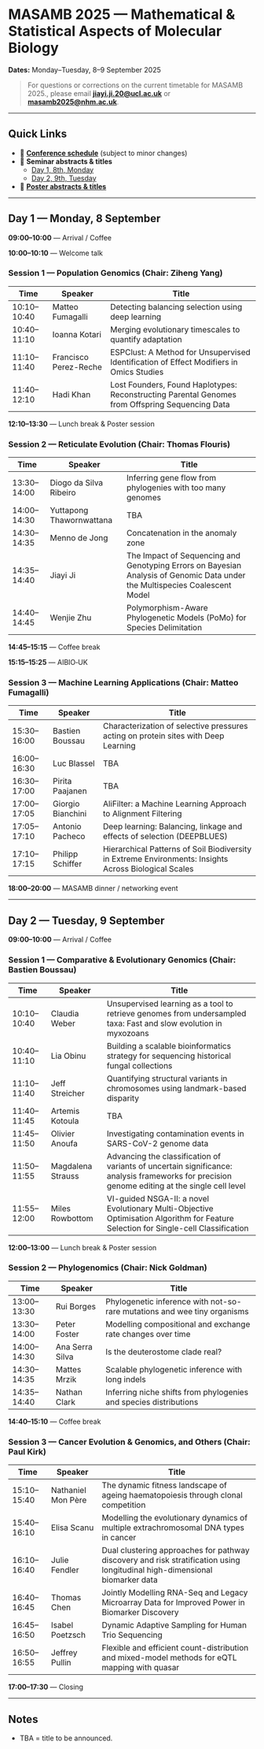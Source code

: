 # MASAMB 2025 — Mathematical & Statistical Aspects of Molecular Biology

**Dates:** Monday–Tuesday, 8–9 September 2025   


> For questions or corrections on the current timetable for MASAMB 2025., please email **jiayi.ji.20@ucl.ac.uk** or **masamb2025@nhm.ac.uk**.

---

## Quick Links
- 📅 **[Conference schedule](Masamb2025-Timetable.pdf)** (subject to minor changes)
- 🎤 **Seminar abstracts & titles**
    -  [Day 1, 8th, Monday](Masamb2025-Seminars-D1.pdf)
    -  [Day 2, 9th, Tuesday](Masamb2025-Seminars-D2.pdf)
- 🧾 **[Poster abstracts & titles](Masamb2025-Posters.pdf)**
---

## Day 1 — Monday, 8 September

**09:00–10:00** — Arrival / Coffee  

**10:00–10:10** — Welcome talk

### Session 1 — Population Genomics (Chair: Ziheng Yang)

| Time | Speaker | Title |
|---|---|---|
| 10:10–10:40 | Matteo Fumagalli | Detecting balancing selection using deep learning |
| 10:40–11:10 | Ioanna Kotari | Merging evolutionary timescales to quantify adaptation |
| 11:10–11:40 | Francisco Perez-Reche | ESPClust: A Method for Unsupervised Identification of Effect Modifiers in Omics Studies |
| 11:40–12:10 | Hadi Khan | Lost Founders, Found Haplotypes: Reconstructing Parental Genomes from Offspring Sequencing Data |

**12:10–13:30** — Lunch break & Poster session

### Session 2 — Reticulate Evolution (Chair: Thomas Flouris)

| Time | Speaker | Title |
|---|---|---|
| 13:30–14:00 | Diogo da Silva Ribeiro | Inferring gene flow from phylogenies with too many genomes |
| 14:00–14:30 | Yuttapong Thawornwattana | TBA |
| 14:30–14:35 | Menno de Jong | Concatenation in the anomaly zone |
| 14:35–14:40 | Jiayi Ji | The Impact of Sequencing and Genotyping Errors on Bayesian Analysis of Genomic Data under the Multispecies Coalescent Model |
| 14:40–14:45 | Wenjie Zhu | Polymorphism-Aware Phylogenetic Models (PoMo) for Species Delimitation |

**14:45–15:15** — Coffee break

**15:15–15:25** — AIBIO‑UK

### Session 3 — Machine Learning Applications (Chair: Matteo Fumagalli)

| Time | Speaker | Title |
|---|---|---|
| 15:30–16:00 | Bastien Boussau | Characterization of selective pressures acting on protein sites with Deep Learning |
| 16:00–16:30 | Luc Blassel | TBA |
| 16:30–17:00 | Pirita Paajanen | TBA |
| 17:00–17:05 | Giorgio Bianchini | AliFilter: a Machine Learning Approach to Alignment Filtering |
| 17:05–17:10 | Antonio Pacheco | Deep learning: Balancing, linkage and effects of selection (DEEPBLUES) |
| 17:10–17:15 | Philipp Schiffer | Hierarchical Patterns of Soil Biodiversity in Extreme Environments: Insights Across Biological Scales |

**18:00–20:00** — MASAMB dinner / networking event

---

## Day 2 — Tuesday, 9 September

**09:00–10:00** — Arrival / Coffee

### Session 1 — Comparative & Evolutionary Genomics (Chair: Bastien Boussau)

| Time | Speaker | Title |
|---|---|---|
| 10:10–10:40 | Claudia Weber | Unsupervised learning as a tool to retrieve genomes from undersampled taxa: Fast and slow evolution in myxozoans |
| 10:40–11:10 | Lia Obinu | Building a scalable bioinformatics strategy for sequencing historical fungal collections |
| 11:10–11:40 | Jeff Streicher | Quantifying structural variants in chromosomes using landmark-based disparity |
| 11:40–11:45 | Artemis Kotoula | TBA |
| 11:45–11:50 | Olivier Anoufa | Investigating contamination events in SARS-CoV-2 genome data |
| 11:50–11:55 | Magdalena Strauss | Advancing the classification of variants of uncertain significance: analysis frameworks for precision genome editing at the single cell level |
| 11:55–12:00 | Miles Rowbottom | VI-guided NSGA-II: a novel Evolutionary Multi-Objective Optimisation Algorithm for Feature Selection for Single-cell Classification |

**12:00–13:00** — Lunch break & Poster session

### Session 2 — Phylogenomics (Chair: Nick Goldman)

| Time | Speaker | Title |
|---|---|---|
| 13:00–13:30 | Rui Borges | Phylogenetic inference with not-so-rare mutations and wee tiny organisms |
| 13:30–14:00 | Peter Foster | Modelling compositional and exchange rate changes over time |
| 14:00–14:30 | Ana Serra Silva | Is the deuterostome clade real? |
| 14:30–14:35 | Mattes Mrzik | Scalable phylogenetic inference with long indels |
| 14:35–14:40 | Nathan Clark | Inferring niche shifts from phylogenies and species distributions |

**14:40–15:10** — Coffee break

### Session 3 — Cancer Evolution & Genomics, and Others (Chair: Paul Kirk)

| Time | Speaker | Title |
|---|---|---|
| 15:10–15:40 | Nathaniel Mon Père | The dynamic fitness landscape of ageing haematopoiesis through clonal competition |
| 15:40–16:10 | Elisa Scanu | Modelling the evolutionary dynamics of multiple extrachromosomal DNA types in cancer |
| 16:10–16:40 | Julie Fendler | Dual clustering approaches for pathway discovery and risk stratification using longitudinal high-dimensional biomarker data |
| 16:40–16:45 | Thomas Chen | Jointly Modelling RNA-Seq and Legacy Microarray Data for Improved Power in Biomarker Discovery |
| 16:45–16:50 | Isabel Poetzsch | Dynamic Adaptive Sampling for Human Trio Sequencing |
| 16:50–16:55 | Jeffrey Pullin | Flexible and efficient count-distribution and mixed-model methods for eQTL mapping with quasar |

**17:00–17:30** — Closing

---

## Notes
- TBA = title to be announced.
